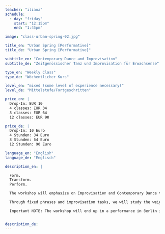 ```yaml
---
teacher: "iliana"
schedule:
  - day: "friday"
    start: "12:15pm"
    end: "1:45pm"

image: "class-urban-spring-02.jpg"

title_en: "Urban Spring [Performative]"
title_de: "Urban Spring [Performative]"

subtitle_en: "Contemporary Dance and Improvisation"
subtitle_de: "Zeitgenössischer Tanz und Improvisation für Erwachsense"

type_en: "Weekly Class"
type_de: "Wöchentlicher Kurs"

level_en: "mixed (some level of experience necessary)"
level_de: "Mittelstufe/Fortgeschritten"

price_en: |
  Drop-In: EUR 10  
  4 classes: EUR 34  
  8 classes: EUR 64  
  12 classes: EUR 90

price_de: |
  Drop-In: 10 Euro  
  4 Stunden: 34 Euro  
  8 Stunden: 64 Euro  
  12 Stunden: 90 Euro

language_en: "English"
language_de: "Englisch"

description_en: |

  Form.  
  Transform.  
  Perform.  

  The workshop will emphasize on Improvisation and Contemporary Dance technique build-up, welcoming the physical joy of organic movement. The technical part focuses on floor work practice, developing our relation to the floor in all movement levels. But also includes the practice of different movement qualities and dynamics in our dance.

  Through fixed phrases and improvisation tasks, we will study the weight, the flow and direction of movement. We will work on our spacial awareness, both in the space and in the body and develop our kinetics intelligence.

  Important NOTE: The workshop will end up in a performance in Berlin in July 2016 (place & dates to be confirmed). Performing is not obligatory, still the fixed group is of importance. To connect to each other & enjoy dancing together, both in the studio & on stage!


description_de:
---
```

